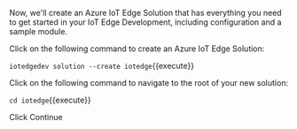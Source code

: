 Now, we'll create an Azure IoT Edge Solution that has everything you need to get started in your IoT Edge Development, including configuration and a sample module.


Click on the following command to create an Azure IoT Edge Solution:

`iotedgedev solution --create iotedge`{{execute}}


Click on the following command to navigate to the root of your new solution:

`cd iotedge`{{execute}}

Click Continue
